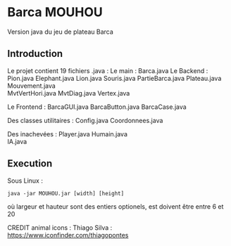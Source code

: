 # Barca MOUHOU
Version java du jeu de plateau Barca

## Introduction
Le projet contient 19 fichiers .java :
Le main : Barca.java
Le Backend :
  Pion.java
  Elephant.java
  Lion.java
  Souris.java
  PartieBarca.java
  Plateau.java
  Mouvement.java    
  MvtVertHori.java
  MvtDiag.java
  Vertex.java
  
Le Frontend :
  BarcaGUI.java 
  BarcaButton.java
  BarcaCase.java      

Des classes utilitaires :
  Config.java
  Coordonnees.java  

Des inachevées :
  Player.java
  Humain.java          
  IA.java

## Execution

Sous Linux :
``` 
java -jar MOUHOU.jar [width] [height]
```
où largeur et hauteur sont des entiers optionels, est doivent être entre 6 et 20
     


CREDIT animal icons : Thiago Silva : https://www.iconfinder.com/thiagopontes
